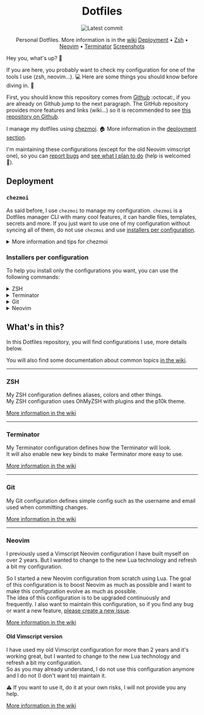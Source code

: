<div align="center">

# Dotfiles

![Latest commit](https://img.shields.io/github/last-commit/Curs3W4ll/Dotfiles?style=flat)

Personal Dotfiles. More information is in the [wiki](https://github.com/Curs3W4ll/Dotfiles/wiki)
[Deployment](#deployment) • [Zsh](#zsh) • [Neovim](#neovim) • [Terminator](#terminator)
[Screenshots](https://github.com/Curs3W4ll/Dotfiles/wiki/Screenshots)

</div>

Hey you, what's up? :wave:

If you are here, you probably want to check my configuration for one of the tools I use (zsh, neovim...). :computer:
Here are some things you should know before diving in. :bath:

First, you should know this repository comes from [Github](https://github.com/Curs3W4ll/Dotfiles) :octocat:, if you are already on Github jump to the next paragraph.
The GitHub repository provides more features and links (wiki...) so it is recommended to see [this repository on Github](https://github.com/Curs3W4ll/Dotfiles).

I manage my dotfiles using [chezmoi](https://www.chezmoi.io/). :house:
More information in the [deployment section](#deployment).

I'm maintaining these configurations (except for the old Neovim vimscript one), so you can [report bugs](https://github.com/Curs3W4ll/Dotfiles/issues/new/choose) and [see what I plan to do](https://github.com/Curs3W4ll/Dotfiles/issues?q=is%3Aissue+is%3Aopen+label%3Acoming) (help is welcomed :love_letter:).

## Deployment

### `chezmoi`

As said before, I use `chezmoi` to manage my configuration.
`chezmoi` is a Dotfiles manager CLI with many cool features, it can handle files, templates, secrets and more.
If you just want to use one of my configuration without syncing all of them, do not use `chezmoi` and use [installers per configuration](#installers-per-configuration).

<details>
<summary>More information and tips for chezmoi</summary>

### How does `chezmoi` works?

`chezmoi` is just an add-on script on top of a Git repository.
It will be linked to a Git repository and will sync your files and more using this repository.

Using `chezmoi`, you can't select the files you want to sync, but you can do this using [installers per configuration](#installers-per-configuration)

### Install `chezmoi`

```sh
sh -c "$(curl -fsLS get.chezmoi.io)"
```

See [official installation methods](https://www.chezmoi.io/install/).

### Use these dotfiles on a new machine

```sh
chezmoi init --apply Curs3W4ll
```

As `Curs3W4ll` is my username, so `chezmoi` will retrieve my `Dotfiles` repository on my account.

### Sync to the latest dotfiles version

```sh
chezmoi update
```

### See changes with the latest dotfiles version without applying any change

```sh
chezmoi git pull -- --autostash --rebase && chezmoi diff
```

And you can apply these changes using

```sh
chezmoi apply
```

</details>

### Installers per configuration

To help you install only the configurations you want, you can use the following commands:

<details>
<summary>ZSH</summary>

#### ZSH installer

Execute the following command to install my ZSH configuration.
See [configuration details](#zsh).
```sh
sh -c 'rm -f /tmp/zshInstaller.sh && curl -H "Cache-Control: no-cache, no-store" -fLo /tmp/zshInstaller.sh --create-dirs "https://raw.githubusercontent.com/Curs3W4ll/Dotfiles/main/installers/ZSH.sh" && chmod +x /tmp/zshInstaller.sh && /tmp/./zshInstaller.sh'
```

</details>

<details>
<summary>Terminator</summary>

#### Terminator installer

Execute the following command to install my Terminator configuration.
See [configuration details](#terminator).
```sh
sh -c 'rm -f /tmp/terminatorInstaller.sh && curl -H "Cache-Control: no-cache, no-store" -fLo /tmp/terminatorInstaller.sh --create-dirs "https://raw.githubusercontent.com/Curs3W4ll/Dotfiles/main/installers/Terminator.sh" && chmod +x /tmp/terminatorInstaller.sh && /tmp/./terminatorInstaller.sh'
```

</details>

<details>
<summary>Git</summary>

#### Git installer

Execute the following command to install my Git configuration.
See [configuration details](#git).
```sh
sh -c 'rm -f /tmp/gitInstaller.sh && curl -H "Cache-Control: no-cache, no-store" -fLo /tmp/gitInstaller.sh --create-dirs "https://raw.githubusercontent.com/Curs3W4ll/Dotfiles/main/installers/Git.sh" && chmod +x /tmp/gitInstaller.sh && /tmp/./gitInstaller.sh'
```

</details>

<details>
<summary>Neovim</summary>

#### Neovim installer

Execute the following command to install my Neovim configuration (Lua version).
See [configuration details](#neovim).
```sh
sh -c 'rm -f /tmp/nvimLuaInstaller.sh && curl -H "Cache-Control: no-cache, no-store" -fLo /tmp/nvimLuaInstaller.sh --create-dirs "https://raw.githubusercontent.com/Curs3W4ll/Dotfiles/main/installers/Neovim_lua.sh" && chmod +x /tmp/nvimLuaInstaller.sh && /tmp/./nvimLuaInstaller.sh'
```

##### Old Vimscript version

If you want to install the older version of my Neovim configuration (using Vimscript), execute the following command.
See [configuration details](#neovim).

**:warning: This configuration is not maintained anymore, use it at your own risk**
```sh
sh -c 'rm -f /tmp/nvimVSInstaller.sh && curl -H "Cache-Control: no-cache, no-store" -fLo /tmp/nvimVSInstaller.sh --create-dirs "https://raw.githubusercontent.com/Curs3W4ll/Dotfiles/main/installers/Neovim_vimscript.sh" && chmod +x /tmp/nvimVSInstaller.sh && /tmp/./nvimVSInstaller.sh'
```

</details>

## What's in this?

In this Dotfiles repository, you will find configurations I use, more details below.

You will also find some documentation about common topics [in the wiki](https://github.com/Curs3W4ll/Dotfiles/wiki).

---
### ZSH

My ZSH configuration defines aliases, colors and other things.  
My ZSH configuration uses OhMyZSH with plugins and the p10k theme.

[More information in the wiki](https://github.com/Curs3W4ll/Dotfiles/wiki/ZSH)

---
### Terminator

My Terminator configuration defines how the Terminator will look.  
It will also enable new key binds to make Terminator more easy to use.

[More information in the wiki](https://github.com/Curs3W4ll/Dotfiles/wiki/Terminator)

---
### Git

My Git configuration defines simple config such as the username and email used when committing changes.

[More information in the wiki](https://github.com/Curs3W4ll/Dotfiles/wiki/Git)

---
### Neovim

I previously used a Vimscript Neovim configuration I have built myself on over 2 years. But I wanted to change to the new Lua technology and refresh a bit my configuration.

So I started a new Neovim configuration from scratch using Lua. The goal of this configuration is to boost Neovim as much as possible and I want to make this configuration evolve as much as possible.  
The idea of this configuration is to be upgraded continuously and frequently. I also want to maintain this configuration, so if you find any bug or want a new feature, [please create a new issue](https://github.com/Curs3W4ll/Dotfiles/issues/new/choose).

[More information in the wiki](https://github.com/Curs3W4ll/Dotfiles/wiki/Neovim)

#### Old Vimscript version

I have used my old Vimscript configuration for more than 2 years and it's working great, but I wanted to change to the new Lua technology and refresh a bit my configuration.  
So as you may already understand, I do not use this configuration anymore and I do not (I don't want to) maintain it.

:warning: If you want to use it, do it at your own risks, I will not provide you any help.

[More information in the wiki](https://github.com/Curs3W4ll/Dotfiles/wiki/Neovim_vimscript)
